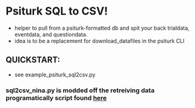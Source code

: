 # Psiturk SQL to CSV!
  - helper to pull from a psiturk-formatted db and spit your back trialdata, eventdata, and questiondata.
  - idea is to be a replacement for download_datafiles in the psiturk CLI

## QUICKSTART:
  - see example_psiturk_sql2csv.py

### sql2csv_nina.py is modded off the retreiving data programatically script found [here](http://psiturk.readthedocs.org/en/latest/retrieving.html)

